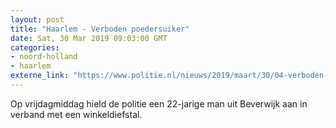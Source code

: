 ```yaml
---
layout: post
title: "Haarlem - Verboden poedersuiker"
date: Sat, 30 Mar 2019 09:03:00 GMT
categories: 
- noord-holland 
- haarlem 
externe_link: "https://www.politie.nl/nieuws/2019/maart/30/04-verboden-poedersuiker.html"
---
```


Op vrijdagmiddag hield de politie een 22-jarige man uit Beverwijk aan in verband met een winkeldiefstal.
